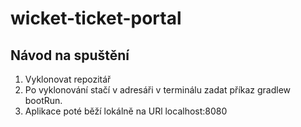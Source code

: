 # wicket-ticket-portal
## Návod na spuštění
1. Vyklonovat repozitář
2. Po vyklonování stačí v adresáři v terminálu zadat příkaz gradlew bootRun.
3. Aplikace poté běží lokálně na URl localhost:8080
